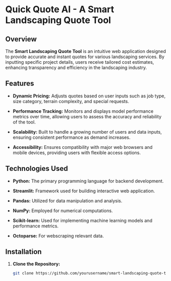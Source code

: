 # Quick Quote AI - A Smart Landscaping Quote Tool

## Overview

The **Smart Landscaping Quote Tool** is an intuitive web application designed to provide accurate and instant quotes for various landscaping services. By inputting specific project details, users receive tailored cost estimates, enhancing transparency and efficiency in the landscaping industry.

## Features

- **Dynamic Pricing:** Adjusts quotes based on user inputs such as job type, size category, terrain complexity, and special requests.

- **Performance Tracking:** Monitors and displays model performance metrics over time, allowing users to assess the accuracy and reliability of the tool.

- **Scalability:** Built to handle a growing number of users and data inputs, ensuring consistent performance as demand increases.

- **Accessibility:** Ensures compatibility with major web browsers and mobile devices, providing users with flexible access options.

## Technologies Used

- **Python:** The primary programming language for backend development.

- **Streamlit:** Framework used for building interactive web application.

- **Pandas:** Utilized for data manipulation and analysis.

- **NumPy:** Employed for numerical computations.

- **Scikit-learn:** Used for implementing machine learning models and performance metrics.

- **Octoparse:** For webscraping relevant data.

## Installation

1. **Clone the Repository:**

   ```bash
   git clone https://github.com/yourusername/smart-landscaping-quote-tool.git
